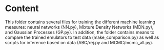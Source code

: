 # Content

This folder contains several files for training the different machine learning measures: neural networks (NN.py), Mixture Density Networks (MDN.py), and Gaussian Processes (GP.py). In addition, the folder contains means to compare the trained emulators to test data (make_comparison.py) as well as scripts for inference based on data (ABC/rej.py and MCMC/mcmc_all.py).

